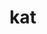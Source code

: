 ---
category: 3-letters
denotation: null
name: kat
reference_link: https://www.etymonline.com/word/kat
root_language: null
root_name: null
title: kat
type: free
word_sums:
- respelling: kat
  sum: 'Kat + '
---